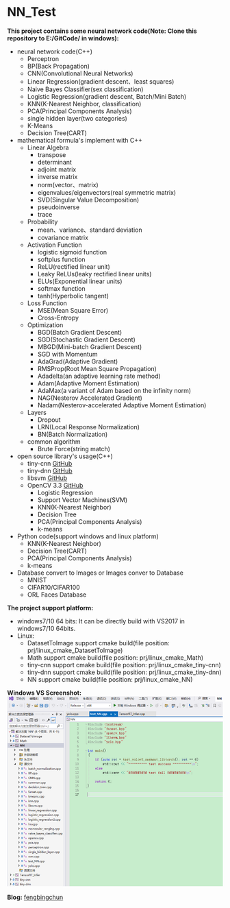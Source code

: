 # NN_Test
**This project contains some neural network code(Note: Clone this repository to E:/GitCode/ in windows):**
- neural network code(C++)
	- Perceptron
	- BP(Back Propagation)
	- CNN(Convolutional Neural Networks)
	- Linear Regression(gradient descent、least squares)
	- Naive Bayes Classifier(sex classification)
	- Logistic Regression(gradient descent, Batch/Mini Batch)
	- KNN(K-Nearest Neighbor, classification)
	- PCA(Principal Components Analysis)
	- single hidden layer(two categories)
	- K-Means
	- Decision Tree(CART)
- mathematical formula's implement with C++
	- Linear Algebra
		- transpose
		- determinant
		- adjoint matrix
		- inverse matrix
		- norm(vector、matrix)
		- eigenvalues/eigenvectors(real symmetric matrix)
		- SVD(Singular Value Decomposition)
		- pseudoinverse
		- trace
	- Probability
		- mean、variance、standard deviation
		- covariance matrix
	- Activation Function
		- logistic sigmoid function
		- softplus function
		- ReLU(rectified linear unit)
		- Leaky ReLUs(leaky rectified linear units)
		- ELUs(Exponential linear units)
		- softmax function
		- tanh(Hyperbolic tangent)
	- Loss Function
		- MSE(Mean Square Error)
		- Cross-Entropy
	- Optimization
		- BGD(Batch Gradient Descent)
		- SGD(Stochastic Gradient Descent)
		- MBGD(Mini-batch Gradient Descent)
		- SGD with Momentum
		- AdaGrad(Adaptive Gradient)
		- RMSProp(Root Mean Square Propagation)
		- Adadelta(an adaptive learning rate method)
		- Adam(Adaptive Moment Estimation)
		- AdaMax(a variant of Adam based on the infinity norm)
		- NAG(Nesterov Accelerated Gradient)
		- Nadam(Nesterov-accelerated Adaptive Moment Estimation)
	- Layers
		- Dropout
		- LRN(Local Response Normalization)
		- BN(Batch Normalization)
	- common algorithm
		- Brute Force(string match)
- open source library's usage(C++)
	- tiny-cnn [GitHub](https://github.com/nyanp/tiny-cnn)
	- tiny-dnn [GitHub](https://github.com/tiny-dnn/tiny-dnn)
	- libsvm [GitHub](https://github.com/cjlin1/libsvm)
	- OpenCV 3.3 [GitHub](https://github.com/opencv/opencv)
		- Logistic Regression
		- Support Vector Machines(SVM)
		- KNN(K-Nearest Neighbor)
		- Decision Tree
		- PCA(Principal Components Analysis)
		- k-means
- Python code(support windows and linux platform)
	- KNN(K-Nearest Neighbor)
	- Decision Tree(CART)
	- PCA(Principal Components Analysis)
	- k-means
- Database convert to Images or Images conver to Database
	- MNIST
	- CIFAR10/CIFAR100
	- ORL Faces Database

**The project support platform:**
- windows7/10 64 bits: It can be directly build with VS2017 in windows7/10 64bits.
- Linux:
	- DatasetToImage support cmake build(file position: prj/linux_cmake_DatasetToImage)
	- Math support cmake build(file position: prj/linux_cmake_Math)
	- tiny-cnn support cmake build(file position: prj/linux_cmake_tiny-cnn)
	- tiny-dnn support cmake build(file position: prj/linux_cmake_tiny-dnn)
	- NN support cmake build(file position: prj/linux_cmake_NN)

**Windows VS Screenshot:**
![](https://github.com/fengbingchun/NN_Test/blob/master/prj/x86_x64_vc12/Screenshot.png)


**Blog:** [fengbingchun](http://blog.csdn.net/fengbingchun/article/category/780354)

